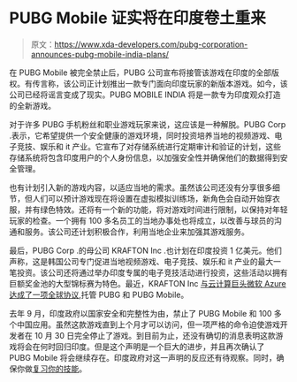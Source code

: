 # PUBG Mobile 证实将在印度卷土重来

> 原文：<https://www.xda-developers.com/pubg-corporation-announces-pubg-mobile-india-plans/>

在 PUBG Mobile 被完全禁止后，PUBG 公司宣布将接管该游戏在印度的全部版权。有传言称，该公司正计划推出一款专门面向印度玩家的新版本游戏。如今，该公司已经将谣言变成了现实。PUBG MOBILE INDIA 将是一款专为印度观众打造的全新游戏。

对于许多 PUBG 手机粉丝和职业游戏玩家来说，这应该是一种解脱。PUBG Corp .表示，它希望提供一个安全健康的游戏环境，同时投资培养当地的视频游戏、电子竞技、娱乐和 it 产业。它宣布了对存储系统进行定期审计和验证的计划，这些存储系统将包含印度用户的个人身份信息，以加强安全性并确保他们的数据得到安全管理。

也有计划引入新的游戏内容，以适应当地的需求。虽然该公司还没有分享很多细节，但人们可以预计游戏现在将设置在虚拟模拟训练场，新角色会自动开始穿衣服，并有绿色特效。还将有一个新的功能，将对游戏时间进行限制，以保持对年轻玩家的检查。一个拥有 100 多名员工的当地办事处也将成立，以改善与球员的沟通和服务。该公司还计划积极合作，利用当地企业来加强其游戏服务。

最后，PUBG Corp .的母公司 KRAFTON Inc .也计划在印度投资 1 亿美元。他们声称，这是韩国公司专门促进当地视频游戏、电子竞技、娱乐和 it 产业的最大一笔投资。该公司还将通过举办印度专属的电子竞技活动进行投资，这些活动以拥有巨额奖金池的大型锦标赛为特色。最近，KRAFTON Inc [与云计算巨头微软 Azure 达成了一项全球协议](https://www.businesswire.com/news/home/20201106005606/en/KRAFTON-Inc.-Announces-Global-Collaboration-With-Microsoft-Azure),托管 PUBG 和 PUBG Mobile。

去年 9 月，印度政府以国家安全和完整性为由，禁止了 PUBG Mobile 和 100 多个中国应用。虽然这款游戏直到上个月才可以访问，但一项严格的命令迫使游戏开发者在 10 月 30 日完全停止了游戏。到目前为止，还没有确切的消息表明这款游戏将会在何时回归印度。但是这个声明是一个巨大的进步，并且再次确认了 PUBG Mobile 将会继续存在。印度政府对这一声明的反应还有待观察。同时，确保你做[复习你的技能](https://www.xda-developers.com/pubg-mobile-tips-tricks/)。
